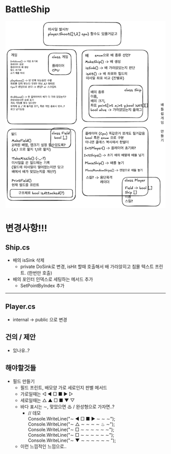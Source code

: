 # BattleShip
 
![배틀쉽](battleShip.png)

# 변경사항!!!

## Ship.cs
* 배의 isSink 삭제
  * private DoSink로 변경, isHit 할때 호출해서 배 가라앉히고 침몰 텍스트 프린트. (한번만 호출)
* 배의 포인터 인덱스로 세팅하는 메서드 추가
  * SetPointByIndex 추가

---

## Player.cs 
* internal -> public 으로 변경



## 건의 / 제안
* 있나유..?

## 해야할것들
* 필드 만들기
  * 필드 프린트, 배모양 가로 세로인지 판별 메서드
  * 가로일때는 ◁ ◀ □ ■ ▶ ▷
  * 세로일때는 △ ▲ □ ■ ▼ ▽
  * 바다 표시는 ∼, 맞았으면 ♨ / 완성형으로 가자면..?
    * // 데모  
  Console.WriteLine("∼ ◀ □ ■ ▶ ∼ ∼ ∼");  
  Console.WriteLine("∼ △ ∼ ∼ ∼ ∼ ♨ ∼");  
  Console.WriteLine("∼ □ ∼ ∼ ∼ ∼ ∼ ∼");  
  Console.WriteLine("∼ □ ∼ ∼ ∼ ∼ ∼ ∼");  
  Console.WriteLine("∼ ▼ ∼ ∼ ∼ ∼ ∼ ∼ ");  
  * 이런 느낌적인 느낌으로..
